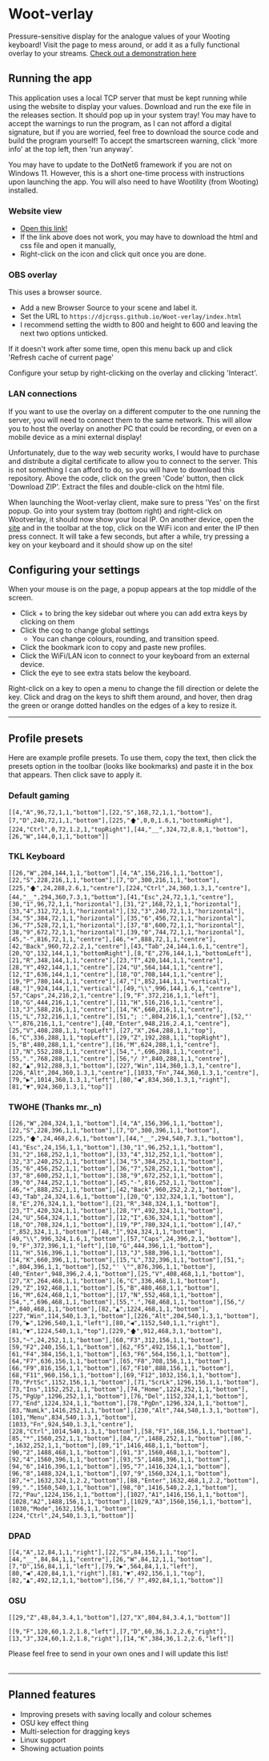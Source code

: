 # Woot-verlay
Pressure-sensitive display for the analogue values of your Wooting keyboard! Visit the page to mess around, or add it as a fully functional overlay to your streams.
[Check out a demonstration here](https://www.youtube.com/watch?v=62ZL6NmN-KM)

## Running the app
This application uses a local TCP server that must be kept running while using the website to display your values.
Download and run the exe file in the releases section. It should pop up in your system tray!
You may have to accept the warnings to run the program, as I can not afford a digital signature, but if you are worried, feel free to download the source code and build the program yourself! To accept the smartscreen warning, click 'more info' at the top left, then 'run anyway'.

You may have to update to the DotNet6 framework if you are not on Windows 11. However, this is a short one-time process with instructions upon launching the app. You will also need to have Wootility (from Wooting) installed.


### Website view
- [Open this link!](https://djcrqss.github.io/Woot-verlay/index.html)
- If the link above does not work, you may have to download the html and css file and open it manually,
- Right-click on the icon and click quit once you are done.

### OBS overlay
This uses a browser source.
- Add a new Browser Source to your scene and label it.
- Set the URL to `https://djcrqss.github.io/Woot-verlay/index.html`
- I recommend setting the width to 800 and height to 600 and leaving the next two options unticked.
  
If it doesn't work after some time, open this menu back up and click 'Refresh cache of current page'

Configure your setup by right-clicking on the overlay and clicking 'Interact'.

### LAN connections
If you want to use the overlay on a different computer to the one running the server, you will need to connect them to the same network. This will allow you to host the overlay on another PC that could be recording, or even on a mobile device as a mini external display!

Unfortunately, due to the way web security works, I would have to purchase and distribute a digital certificate to allow you to connect to the server. This is not something I can afford to do, so you will have to download this repository. Above the code, click on the green 'Code' button, then click 'Download ZIP'. Extract the files and double-click on the html file. 

When launching the Woot-verlay client, make sure to press 'Yes' on the first popup. Go into your system tray (bottom right) and right-click on Wootverlay, it should now show your local IP.
On another device, open the [site](https://djcrqss.github.io/Woot-verlay/index.html) and in the toolbar at the top, click on the WiFi icon and enter the IP then press connect. It will take a few seconds, but after a while, try pressing a key on your keyboard and it should show up on the site!


## Configuring your settings
When your mouse is on the page, a popup appears at the top middle of the screen.
- Click + to bring the key sidebar out where you can add extra keys by clicking on them
- Click the cog to change global settings
    - You can change colours, rounding, and transition speed.
- Click the bookmark icon to copy and paste new profiles.
- Click the WiFi/LAN icon to connect to your keyboard from an external device.
- Click the eye to see extra stats below the keyboard.

Right-click on a key to open a menu to change the fill direction or delete the key.
Click and drag on the keys to shift them around, and hover, then drag the green or orange dotted handles on the edges of a key to resize it.

----
## Profile presets
Here are example profile presets. To use them, copy the text, then click the presets option in the toolbar (looks like bookmarks) and paste it in the box that appears. Then click save to apply it.


### Default gaming
```
[[4,"A",96,72,1,1,"bottom"],[22,"S",168,72,1,1,"bottom"],[7,"D",240,72,1,1,"bottom"],[225,"🡅",0,0,1.6,1,"bottomRight"],[224,"Ctrl",0,72,1.2,1,"topRight"],[44,"__",324,72,8.8,1,"bottom"],[26,"W",144,0,1,1,"bottom"]]
```

### TKL Keyboard
```
[[26,"W",204,144,1,1,"bottom"],[4,"A",156,216,1,1,"bottom"],[22,"S",228,216,1,1,"bottom"],[7,"D",300,216,1,1,"bottom"],[225,"🡅",24,288,2.6,1,"centre"],[224,"Ctrl",24,360,1.3,1,"centre"],[44,"__",294,360,7.3,1,"bottom"],[41,"Esc",24,72,1,1,"centre"],[30,"1",96,72,1,1,"horizontal"],[31,"2",168,72,1,1,"horizontal"],[33,"4",312,72,1,1,"horizontal"],[32,"3",240,72,1,1,"horizontal"],[34,"5",384,72,1,1,"horizontal"],[35,"6",456,72,1,1,"horizontal"],[36,"7",528,72,1,1,"horizontal"],[37,"8",600,72,1,1,"horizontal"],[38,"9",672,72,1,1,"horizontal"],[39,"0",744,72,1,1,"horizontal"],[45,"-",816,72,1,1,"centre"],[46,"+",888,72,1,1,"centre"],[42,"Back",960,72,2.2,1,"centre"],[43,"Tab",24,144,1.6,1,"centre"],[20,"Q",132,144,1,1,"bottomRight"],[8,"E",276,144,1,1,"bottomLeft"],[21,"R",348,144,1,1,"centre"],[23,"T",420,144,1,1,"centre"],[28,"Y",492,144,1,1,"centre"],[24,"U",564,144,1,1,"centre"],[12,"I",636,144,1,1,"centre"],[18,"O",708,144,1,1,"centre"],[19,"P",780,144,1,1,"centre"],[47,"[",852,144,1,1,"vertical"],[48,"]",924,144,1,1,"vertical"],[49,"\\",996,144,1.6,1,"centre"],[57,"Caps",24,216,2,1,"centre"],[9,"F",372,216,1,1,"left"],[10,"G",444,216,1,1,"centre"],[11,"H",516,216,1,1,"centre"],[13,"J",588,216,1,1,"centre"],[14,"K",660,216,1,1,"centre"],[15,"L",732,216,1,1,"centre"],[51,"; :",804,216,1,1,"centre"],[52,"' \"",876,216,1,1,"centre"],[40,"Enter",948,216,2.4,1,"centre"],[25,"V",408,288,1,1,"topLeft"],[27,"X",264,288,1,1,"top"],[6,"C",336,288,1,1,"topLeft"],[29,"Z",192,288,1,1,"topRight"],[5,"B",480,288,1,1,"centre"],[16,"M",624,288,1,1,"centre"],[17,"N",552,288,1,1,"centre"],[54,",",696,288,1,1,"centre"],[55,".",768,288,1,1,"centre"],[56,"/ ?",840,288,1,1,"centre"],[82,"▲",912,288,3,1,"bottom"],[227,"Win",114,360,1.3,1,"centre"],[226,"Alt",204,360,1.3,1,"centre"],[1033,"Fn",744,360,1.3,1,"centre"],[79,"▶",1014,360,1.3,1,"left"],[80,"◀",834,360,1.3,1,"right"],[81,"▼",924,360,1.3,1,"top"]]
```

### TWOHE (Thanks mr._n)
```
[[26,"W",204,324,1,1,"bottom"],[4,"A",156,396,1,1,"bottom"],[22,"S",228,396,1,1,"bottom"],[7,"D",300,396,1,1,"bottom"],[225,"🡅",24,468,2.6,1,"bottom"],[44,"__",294,540,7.3,1,"bottom"],[41,"Esc",24,156,1,1,"bottom"],[30,"1",96,252,1,1,"bottom"],[31,"2",168,252,1,1,"bottom"],[33,"4",312,252,1,1,"bottom"],[32,"3",240,252,1,1,"bottom"],[34,"5",384,252,1,1,"bottom"],[35,"6",456,252,1,1,"bottom"],[36,"7",528,252,1,1,"bottom"],[37,"8",600,252,1,1,"bottom"],[38,"9",672,252,1,1,"bottom"],[39,"0",744,252,1,1,"bottom"],[45,"-",816,252,1,1,"bottom"],[46,"+",888,252,1,1,"bottom"],[42,"Back",960,252,2.2,1,"bottom"],[43,"Tab",24,324,1.6,1,"bottom"],[20,"Q",132,324,1,1,"bottom"],[8,"E",276,324,1,1,"bottom"],[21,"R",348,324,1,1,"bottom"],[23,"T",420,324,1,1,"bottom"],[28,"Y",492,324,1,1,"bottom"],[24,"U",564,324,1,1,"bottom"],[12,"I",636,324,1,1,"bottom"],[18,"O",708,324,1,1,"bottom"],[19,"P",780,324,1,1,"bottom"],[47,"[",852,324,1,1,"bottom"],[48,"]",924,324,1,1,"bottom"],[49,"\\",996,324,1.6,1,"bottom"],[57,"Caps",24,396,2,1,"bottom"],[9,"F",372,396,1,1,"left"],[10,"G",444,396,1,1,"bottom"],[11,"H",516,396,1,1,"bottom"],[13,"J",588,396,1,1,"bottom"],[14,"K",660,396,1,1,"bottom"],[15,"L",732,396,1,1,"bottom"],[51,"; :",804,396,1,1,"bottom"],[52,"' \"",876,396,1,1,"bottom"],[40,"Enter",948,396,2.4,1,"bottom"],[25,"V",408,468,1,1,"bottom"],[27,"X",264,468,1,1,"bottom"],[6,"C",336,468,1,1,"bottom"],[29,"Z",192,468,1,1,"bottom"],[5,"B",480,468,1,1,"bottom"],[16,"M",624,468,1,1,"bottom"],[17,"N",552,468,1,1,"bottom"],[54,",",696,468,1,1,"bottom"],[55,".",768,468,1,1,"bottom"],[56,"/ ?",840,468,1,1,"bottom"],[82,"▲",1224,468,1,1,"bottom"],[227,"Win",114,540,1.3,1,"bottom"],[226,"Alt",204,540,1.3,1,"bottom"],[79,"▶",1296,540,1,1,"left"],[80,"◀",1152,540,1,1,"right"],[81,"▼",1224,540,1,1,"top"],[229,"🡅",912,468,3,1,"bottom"],[53,"~",24,252,1,1,"bottom"],[60,"F3",312,156,1,1,"bottom"],[59,"F2",240,156,1,1,"bottom"],[62,"F5",492,156,1,1,"bottom"],[61,"F4",384,156,1,1,"bottom"],[63,"F6",564,156,1,1,"bottom"],[64,"F7",636,156,1,1,"bottom"],[65,"F8",708,156,1,1,"bottom"],[66,"F9",816,156,1,1,"bottom"],[67,"F10",888,156,1,1,"bottom"],[68,"F11",960,156,1,1,"bottom"],[69,"F12",1032,156,1,1,"bottom"],[70,"PrtSc",1152,156,1,1,"bottom"],[71,"ScrLk",1296,156,1,1,"bottom"],[73,"Ins",1152,252,1,1,"bottom"],[74,"Home",1224,252,1,1,"bottom"],[75,"PgUp",1296,252,1,1,"bottom"],[76,"Del",1152,324,1,1,"bottom"],[77,"End",1224,324,1,1,"bottom"],[78,"PgDn",1296,324,1,1,"bottom"],[83,"NumLk",1416,252,1,1,"bottom"],[230,"Alt",744,540,1.3,1,"bottom"],[101,"Menu",834,540,1.3,1,"bottom"],[1033,"Fn",924,540,1.3,1,"centre"],[228,"Ctrl",1014,540,1.3,1,"bottom"],[58,"F1",168,156,1,1,"bottom"],[85,"*",1560,252,1,1,"bottom"],[84,"/",1488,252,1,1,"bottom"],[86,"-",1632,252,1,1,"bottom"],[89,"1",1416,468,1,1,"bottom"],[90,"2",1488,468,1,1,"bottom"],[91,"3",1560,468,1,1,"bottom"],[92,"4",1560,396,1,1,"bottom"],[93,"5",1488,396,1,1,"bottom"],[94,"6",1416,396,1,1,"bottom"],[95,"7",1416,324,1,1,"bottom"],[96,"8",1488,324,1,1,"bottom"],[97,"9",1560,324,1,1,"bottom"],[87,"+",1632,324,1,2.2,"bottom"],[88,"Enter",1632,468,1,2.2,"bottom"],[99,".",1560,540,1,1,"bottom"],[98,"0",1416,540,2.2,1,"bottom"],[72,"Pau",1224,156,1,1,"bottom"],[1027,"A1",1416,156,1,1,"bottom"],[1028,"A2",1488,156,1,1,"bottom"],[1029,"A3",1560,156,1,1,"bottom"],[1030,"Mode",1632,156,1,1,"bottom"],[224,"Ctrl",24,540,1.3,1,"bottom"]]
```

### DPAD
```
[[4,"A",12,84,1,1,"right"],[22,"S",84,156,1,1,"top"],[44,"__",84,84,1,1,"centre"],[26,"W",84,12,1,1,"bottom"],[7,"D",156,84,1,1,"left"],[79,"▶",564,84,1,1,"left"],[80,"◀",420,84,1,1,"right"],[81,"▼",492,156,1,1,"top"],[82,"▲",492,12,1,1,"bottom"],[56,"/ ?",492,84,1,1,"bottom"]]
```

### OSU
```
[[29,"Z",48,84,3.4,1,"bottom"],[27,"X",804,84,3.4,1,"bottom"]]
```
```
[[9,"F",120,60,1.2,1.8,"left"],[7,"D",60,36,1.2,2.6,"right"],[13,"J",324,60,1.2,1.8,"right"],[14,"K",384,36,1.2,2.6,"left"]]
```

Please feel free to send in your own ones and I will update this list!
<br><br>

---

## Planned features
- Improving presets with saving locally and colour schemes
- OSU key effect thing
- Multi-selection for dragging keys
- Linux support
- Showing actuation points




